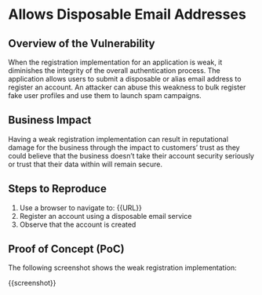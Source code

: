 # Allows Disposable Email Addresses

## Overview of the Vulnerability

When the registration implementation for an application is weak, it diminishes the integrity of the overall authentication process. The application allows users to submit a disposable or alias email address to register an account. An attacker can abuse this weakness to bulk register fake user profiles and use them to launch spam campaigns.

## Business Impact

Having a weak registration implementation can result in reputational damage for the business through the impact to customers’ trust as they could believe that the business doesn’t take their account security seriously or trust that their data within will remain secure.

## Steps to Reproduce

1. Use a browser to navigate to: {{URL}}
1. Register an account using a disposable email service
1. Observe that the account is created

## Proof of Concept (PoC)

The following screenshot shows the weak registration implementation:

{{screenshot}}

